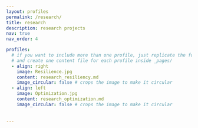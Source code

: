 ```yaml
---
layout: profiles
permalink: /research/
title: research
description: research projects
nav: true
nav_order: 4

profiles:
  # if you want to include more than one profile, just replicate the following block
  # and create one content file for each profile inside _pages/
  - align: right
    image: Resilience.jpg
    content: research_resiliency.md
    image_circular: false # crops the image to make it circular
  - align: left
    image: Optimization.jpg
    content: research_optimization.md
    image_circular: false # crops the image to make it circular
    
  
---
```

